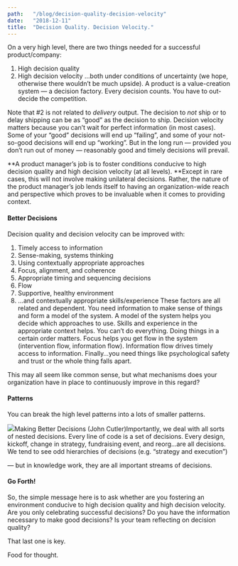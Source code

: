 ```yaml
---
path:	"/blog/decision-quality-decision-velocity"
date:	"2018-12-11"
title:	"Decision Quality. Decision Velocity."
---
```


On a very high level, there are two things needed for a successful product/company:

1. High decision quality
2. High decision velocity
…both under conditions of uncertainty (we hope, otherwise there wouldn’t be much upside). A product is a value-creation system — a decision factory. Every decision counts. You have to out-decide the competition.

Note that #2 is not related to *delivery* output. The decision to *not* ship or to delay shipping can be as “good” as the decision to ship. Decision velocity matters because you can’t wait for perfect information (in most cases). Some of your “good” decisions will end up “failing”, and some of your not-so-good decisions will end up “working”. But in the long run — provided you don’t run out of money — reasonably good and timely decisions will prevail.

**A product manager’s job is to foster conditions conducive to high decision quality and high decision velocity (at all levels). **Except in rare cases, this will not involve making unilateral decisions. Rather, the nature of the product manager’s job lends itself to having an organization-wide reach and perspective which proves to be invaluable when it comes to providing context.

#### Better Decisions

Decision quality and decision velocity can be improved with:

1. Timely access to information
2. Sense-making, systems thinking
3. Using contextually appropriate approaches
4. Focus, alignment, and coherence
5. Appropriate timing and sequencing decisions
6. Flow
7. Supportive, healthy environment
8. …and contextually appropriate skills/experience
These factors are all related and dependent. You need information to make sense of things and form a model of the system. A model of the system helps you decide which approaches to use. Skills and experience in the appropriate context helps. You can’t do everything. Doing things in a certain order matters. Focus helps you get flow in the system (intervention flow, information flow). Information flow drives timely access to information. Finally…you need things like psychological safety and trust or the whole thing falls apart.

This may all seem like common sense, but what mechanisms does your organization have in place to continuously improve in this regard?

#### Patterns

You can break the high level patterns into a lots of smaller patterns.

![](/images/1*cgjlyUH9YOd36xZ_Fl54lg.png)Making Better Decisions (John Cutler)Importantly, we deal with all sorts of nested decisions. Every line of code is a set of decisions. Every design, kickoff, change in strategy, fundraising event, and reorg…are all decisions. We tend to see odd hierarchies of decisions (e.g. “strategy and execution”)

 — but in knowledge work, they are all important streams of decisions.

#### Go Forth!

So, the simple message here is to ask whether are you fostering an environment conducive to high decision quality and high decision velocity. Are you only celebrating successful decisions? Do you have the information necessary to make good decisions? Is your team reflecting on decision quality?

That last one is key.

Food for thought.

